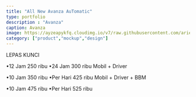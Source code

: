 ```yaml
---
title: "All New Avanza AuTomatic"
type: portfolio
description : "Avanza"
caption: Avanza
image: https://ayzeapykfq.cloudimg.io/v7/raw.githubusercontent.com/ariefbuddies/bening-out/master/uploads/m1.webp
category: ["product","mockup","design"]
---
```

LEPAS KUNCI

•12 Jam 250 ribu
•24 Jam 300 ribu
Mobil + Driver

•10 Jam 350 ribu
•Per Hari 425 ribu
Mobil + Driver + BBM

•10 Jam 475 ribu
•Per Hari 525 ribu
